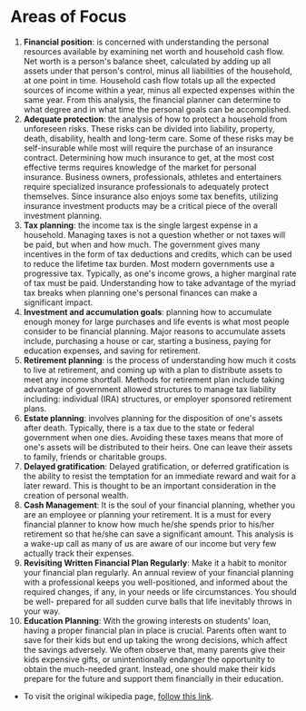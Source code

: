 # Areas of Focus

1. **Financial position**: is concerned with understanding the personal resources available by examining net worth and household cash flow. Net worth is a person's balance sheet, calculated by adding up all assets under that person's control, minus all liabilities of the household, at one point in time. Household cash flow totals up all the expected sources of income within a year, minus all expected expenses within the same year. From this analysis, the financial planner can determine to what degree and in what time the personal goals can be accomplished.
2. **Adequate protection**: the analysis of how to protect a household from unforeseen risks. These risks can be divided into liability, property, death, disability, health and long-term care. Some of these risks may be self-insurable while most will require the purchase of an insurance contract. Determining how much insurance to get, at the most cost effective terms requires knowledge of the market for personal insurance. Business owners, professionals, athletes and entertainers require specialized insurance professionals to adequately protect themselves. Since insurance also enjoys some tax benefits, utilizing insurance investment products may be a critical piece of the overall investment planning.
3. **Tax planning**: the income tax is the single largest expense in a household. Managing taxes is not a question whether or not taxes will be paid, but when and how much. The government gives many incentives in the form of tax deductions and credits, which can be used to reduce the lifetime tax burden. Most modern governments use a progressive tax. Typically, as one's income grows, a higher marginal rate of tax must be paid. Understanding how to take advantage of the myriad tax breaks when planning one's personal finances can make a significant impact.
4. **Investment and accumulation goals**: planning how to accumulate enough money for large purchases and life events is what most people consider to be financial planning. Major reasons to accumulate assets include, purchasing a house or car, starting a business, paying for education expenses, and saving for retirement. 
5. **Retirement planning**: is the process of understanding how much it costs to live at retirement, and coming up with a plan to distribute assets to meet any income shortfall. Methods for retirement plan include taking advantage of government allowed structures to manage tax liability including: individual (IRA) structures, or employer sponsored retirement plans.
6. **Estate planning**: involves planning for the disposition of one's assets after death. Typically, there is a tax due to the state or federal government when one dies. Avoiding these taxes means that more of one's assets will be distributed to their heirs. One can leave their assets to family, friends or charitable groups.
7. **Delayed gratification**: Delayed gratification, or deferred gratification is the ability to resist the temptation for an immediate reward and wait for a later reward. This is thought to be an important consideration in the creation of personal wealth.
8. **Cash Management**: It is the soul of your financial planning, whether you are an employee or planning your retirement. It is a must for every financial planner to know how much he/she spends prior to his/her retirement so that he/she can save a significant amount. This analysis is a wake-up call as many of us are aware of our income but very few actually track their expenses.
9. **Revisiting Written Financial Plan Regularly**: Make it a habit to monitor your financial plan regularly. An annual review of your financial planning with a professional keeps you well-positioned, and informed about the required changes, if any, in your needs or life circumstances. You should be well- prepared for all sudden curve balls that life inevitably throws in your way.
10. **Education Planning**: With the growing interests on students' loan, having a proper financial plan in place is crucial. Parents often want to save for their kids but end up taking the wrong decisions, which affect the savings adversely. We often observe that, many parents give their kids expensive gifts, or unintentionally endanger the opportunity to obtain the much-needed grant. Instead, one should make their kids prepare for the future and support them financially in their education.


- To visit the original wikipedia page, [follow this link](https://en.wikipedia.org/wiki/Personal_finance#Areas_of_focus).